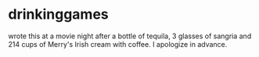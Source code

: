 # drinkinggames

wrote this at a movie night after a bottle of tequila, 3 glasses of sangria and 214 cups of Merry's Irish cream with coffee. I apologize in advance. 
